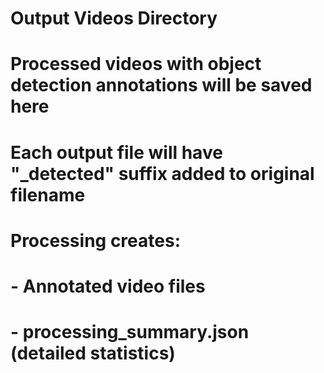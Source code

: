 # Output Videos Directory
# Processed videos with object detection annotations will be saved here
# Each output file will have "_detected" suffix added to original filename

# Processing creates:
# - Annotated video files
# - processing_summary.json (detailed statistics)